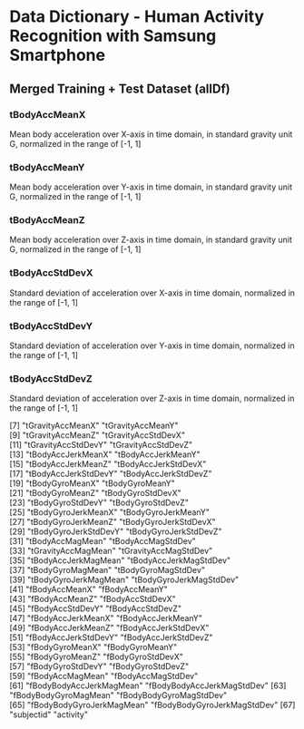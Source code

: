 Data Dictionary - Human Activity Recognition with Samsung Smartphone
====================================================================

## Merged Training + Test Dataset (allDf)

### tBodyAccMeanX

Mean body acceleration over X-axis in time domain, in standard gravity unit G, normalized in the range of [-1, 1]

### tBodyAccMeanY

Mean body acceleration over Y-axis in time domain, in standard gravity unit G, normalized in the range of [-1, 1]

### tBodyAccMeanZ

Mean body acceleration over Z-axis in time domain, in standard gravity unit G, normalized in the range of [-1, 1]

### tBodyAccStdDevX

Standard deviation of acceleration over X-axis in time domain, normalized in the range of [-1, 1]

### tBodyAccStdDevY

Standard deviation of acceleration over Y-axis in time domain, normalized in the range of [-1, 1]

### tBodyAccStdDevZ

Standard deviation of acceleration over Z-axis in time domain, normalized in the range of [-1, 1]

 [7] "tGravityAccMeanX"           "tGravityAccMeanY"          
 [9] "tGravityAccMeanZ"           "tGravityAccStdDevX"        
[11] "tGravityAccStdDevY"         "tGravityAccStdDevZ"        
[13] "tBodyAccJerkMeanX"          "tBodyAccJerkMeanY"         
[15] "tBodyAccJerkMeanZ"          "tBodyAccJerkStdDevX"       
[17] "tBodyAccJerkStdDevY"        "tBodyAccJerkStdDevZ"       
[19] "tBodyGyroMeanX"             "tBodyGyroMeanY"            
[21] "tBodyGyroMeanZ"             "tBodyGyroStdDevX"          
[23] "tBodyGyroStdDevY"           "tBodyGyroStdDevZ"          
[25] "tBodyGyroJerkMeanX"         "tBodyGyroJerkMeanY"        
[27] "tBodyGyroJerkMeanZ"         "tBodyGyroJerkStdDevX"      
[29] "tBodyGyroJerkStdDevY"       "tBodyGyroJerkStdDevZ"      
[31] "tBodyAccMagMean"            "tBodyAccMagStdDev"         
[33] "tGravityAccMagMean"         "tGravityAccMagStdDev"      
[35] "tBodyAccJerkMagMean"        "tBodyAccJerkMagStdDev"     
[37] "tBodyGyroMagMean"           "tBodyGyroMagStdDev"        
[39] "tBodyGyroJerkMagMean"       "tBodyGyroJerkMagStdDev"    
[41] "fBodyAccMeanX"              "fBodyAccMeanY"             
[43] "fBodyAccMeanZ"              "fBodyAccStdDevX"           
[45] "fBodyAccStdDevY"            "fBodyAccStdDevZ"           
[47] "fBodyAccJerkMeanX"          "fBodyAccJerkMeanY"         
[49] "fBodyAccJerkMeanZ"          "fBodyAccJerkStdDevX"       
[51] "fBodyAccJerkStdDevY"        "fBodyAccJerkStdDevZ"       
[53] "fBodyGyroMeanX"             "fBodyGyroMeanY"            
[55] "fBodyGyroMeanZ"             "fBodyGyroStdDevX"          
[57] "fBodyGyroStdDevY"           "fBodyGyroStdDevZ"          
[59] "fBodyAccMagMean"            "fBodyAccMagStdDev"         
[61] "fBodyBodyAccJerkMagMean"    "fBodyBodyAccJerkMagStdDev" 
[63] "fBodyBodyGyroMagMean"       "fBodyBodyGyroMagStdDev"    
[65] "fBodyBodyGyroJerkMagMean"   "fBodyBodyGyroJerkMagStdDev"
[67] "subjectid"                  "activity"    


